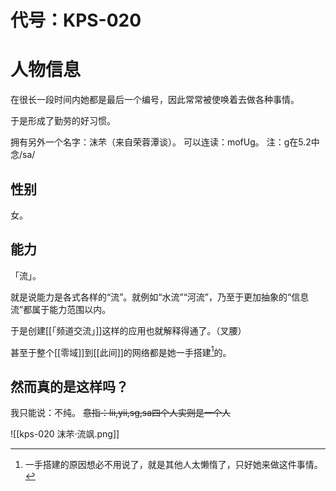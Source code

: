 # 代号：KPS-020

# 人物信息

在很长一段时间内她都是最后一个编号，因此常常被使唤着去做各种事情。

于是形成了勤劳的好习惯。

拥有另外一个名字：沫芣（来自荣蓉潭谈）。
可以连读：mofUg。
注：g在5.2中念/sa/

## 性别

女。

## 能力

「流」。

就是说能力是各式各样的“流”。就例如“水流”“河流”，乃至于更加抽象的“信息流”都属于能力范围以内。

于是创建[[「频道交流」]]这样的应用也就解释得通了。（叉腰）

甚至于整个[[零域]]到[[此间]]的网络都是她一手搭建[^1]的。

[^1]:一手搭建的原因想必不用说了，就是其他人太懒惰了，只好她来做这件事情。

## 然而真的是这样吗？

我只能说：不纯。
~~意指：lii,yii,sg,sa四个人实则是一个人~~

![[kps-020 沫芣·流飒.png]]